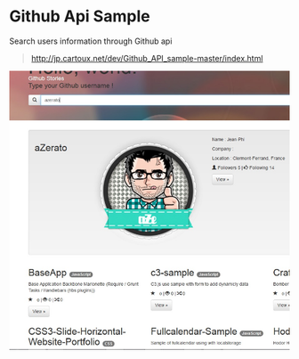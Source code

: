 Github Api Sample
===

Search users information through Github api 

> http://jp.cartoux.net/dev/Github_API_sample-master/index.html

![github_api_sample](https://github.com/aZerato/Github_API_sample/blob/master/sample.jpg?raw=true)
